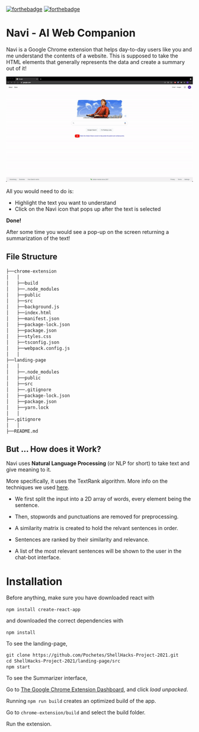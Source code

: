 [![forthebadge](https://forthebadge.com/images/badges/made-with-javascript.svg)](https://forthebadge.com)
[![forthebadge](https://forthebadge.com/images/badges/built-with-love.svg)](https://forthebadge.com)
# Navi - AI Web Companion

Navi is a Google Chrome extension that helps day-to-day users like you and me understand the contents of a website. This is supposed to take the HTML elements that generally represents the data and create a summary out of it! 

![Landing-Page-GIF](landing-page/public/GIFs/landing-page-gif.gif)

All you would need to do is:

- Highlight the text you want to understand
- Click on the Navi icon that pops up after the text is selected

**Done!**

After some time you would see a pop-up on the screen returning a summarization of the text!

## File Structure
```
├──chrome-extension
│   │
│   ├──build        
│   ├──.node_modules
│   ├──public
│   ├──src
│   ├──background.js
│   ├──index.html
│   ├──manifest.json
│   ├──package-lock.json
│   ├──package.json
│   ├──styles.css
│   ├──tsconfig.json
│   ├──webpack.config.js
│   │
├──landing-page
│   │
│   ├──.node_modules
│   ├──public
│   ├──src
│   ├──.gitignore
│   ├──package-lock.json
│   ├──package.json
│   ├──yarn.lock
│   │
├──.gitignore
│   │
├──README.md
```

## But ... How does it Work?

Navi uses **Natural Language Processing** (or NLP for short) to take text and give meaning to it.

More specifically, it uses the TextRank algorithm. More info on the techniques we used [here](https://web.eecs.umich.edu/~mihalcea/papers/mihalcea.emnlp04.pdf).

* We first split the input into a 2D array of words, every element being the sentence.

* Then, stopwords and punctuations are removed for preprocessing.

* A similarity matrix is created to hold the relvant sentences in order.

* Sentences are ranked by their similarity and relevance.

* A list of the most relevant sentences will be shown to the user in the chat-bot interface.

# Installation

Before anything, make sure you have downloaded react with 

`npm install create-react-app` 

and downloaded the correct dependencies with 

`npm install`

To see the landing-page, 

```
git clone https://github.com/Pochetes/ShellHacks-Project-2021.git
cd ShellHacks-Project-2021/landing-page/src
npm start
```
To see the Summarizer interface,

Go to [The Google Chrome Extension Dashboard](chrome://extensions/), and click *load unpacked*. 

Running `npm run build` creates an optimized build of the app.

Go to `chrome-extension/build` and select the build folder.

Run the extension.
